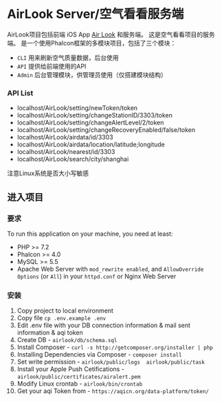 # AirLook Server/空气看看服务端

AirLook项目包括前端 iOS App [Air Look](https://github.com/sh109419/AirLook) 和服务端。
这是空气看看项目的服务端。
是一个使用Phalcon框架的多模块项目，包括了三个模块：

- `CLI` 用来刷新空气质量数据，后台使用
- `API` 提供给前端使用的API
- `Admin` 后台管理模块，供管理员使用（仅搭建模块结构）

### API List

* localhost/AirLook/setting/newToken/token
* localhost/AirLook/setting/changeStationID/3303/token
* localhost/AirLook/setting/changeAlertLevel/2/token
* localhost/AirLook/setting/changeRecoveryEnabled/false/token
* localhost/AirLook/airdata/id/3303
* localhost/AirLook/airdata/location/latitude;longitude
* localhost/AirLook/nearest/id/3303
* localhost/AirLook/search/city/shanghai

注意Linux系统是否大小写敏感

## 进入项目

### 要求

To run this application on your machine, you need at least:

* PHP >= 7.2
* Phalcon >= 4.0
* MySQL >= 5.5
* Apache Web Server with `mod_rewrite enabled`, and `AllowOverride Options` (or `All`) in your `httpd.conf` or Nginx Web Server

### 安装

1. Copy project to local environment 
2. Copy file `cp .env.example .env`
3. Edit .env file with your DB connection information & mail sent information & aqi token
4. Create DB - `airlook/db/schema.sql`
5. Install Composer - `curl -s http://getcomposer.org/installer | php`
6. Installing Dependencies via Composer - `composer install`
7. Set write permission - `airlook/public/logs  airlook/public/task`
8. Install your Apple Push Cetifications - `airlook/public/certificates/airalert.pem`
9. Modify Linux crontab - `airlook/bin/crontab`
10. Get your aqi Token from - `https://aqicn.org/data-platform/token/`
